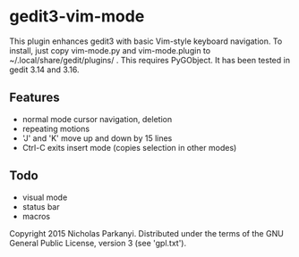 gedit3-vim-mode
================

This plugin enhances gedit3 with basic Vim-style keyboard navigation. To install,
just copy vim-mode.py and vim-mode.plugin to ~/.local/share/gedit/plugins/ . This
requires PyGObject. It has been tested in gedit 3.14 and 3.16. 

Features
--------
* normal mode cursor navigation, deletion
* repeating motions
* 'J' and 'K' move up and down by 15 lines
* Ctrl-C exits insert mode (copies selection in other modes)

Todo
----
* visual mode
* status bar
* macros

Copyright 2015 Nicholas Parkanyi. Distributed under the terms of the GNU General Public
License, version 3 (see 'gpl.txt').
